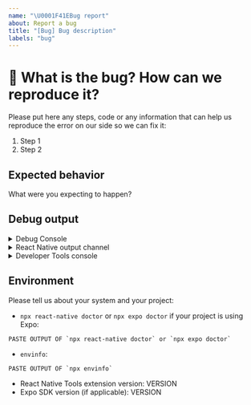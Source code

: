 ```yaml
---
name: "\U0001F41EBug report"
about: Report a bug
title: "[Bug] Bug description"
labels: "bug"
---
```


# 🐛 What is the bug? How can we reproduce it?

Please put here any steps, code or any information that can help us
reproduce the error on our side so we can fix it:

1. Step 1
2. Step 2

## Expected behavior

What were you expecting to happen?

## Debug output

<details>
<summary>Debug Console</summary>

```text

PASTE OUTPUT OF DEBUG CONSOLE (View -> Toggle Debug Console)

```
</details>

<details>
<summary>React Native output channel</summary>

```text

PASTE OUTPUT OF REACT-NATIVE OUTPUT CHANNEL (View -> Toggle Output -> Select React-Native in ListBox)

```
</details>


<details>
<summary>Developer Tools console</summary>

```text

PASTE OUTPUT OF DEVELOPER TOOLS CONSOLE (Help -> Toggle Developer Tools -> Select Console tab)

```
</details>


## Environment

Please tell us about your system and your project:

* `npx react-native doctor` or `npx expo doctor` if your project is using Expo:

```text
PASTE OUTPUT OF `npx react-native doctor` or `npx expo doctor`
```

* `envinfo`:

```text
PASTE OUTPUT OF `npx envinfo`
```

* React Native Tools extension version: VERSION
* Expo SDK version (if applicable): VERSION
